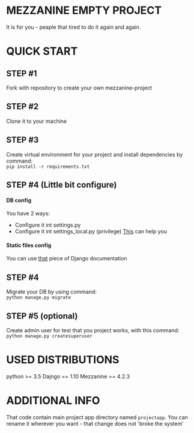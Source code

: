 # MEZZANINE EMPTY PROJECT
It is for you - peaple that tired to do it again and again.  

# QUICK START

## STEP #1
Fork with repository to create your own mezzanine-project

## STEP #2
Clone it to your machine

## STEP #3
Create virtual environment for your project and install dependencies by command:<br>
`pip install -r requirements.txt`

## STEP #4 (Little bit configure)
#### DB config
You have 2 ways:
* Configure it int settings.py
* Configure it int settings_local.py (privilege)
[This](https://docs.djangoproject.com/en/1.11/ref/settings/#databases) can help you
#### Static files config
You can use [that](https://docs.djangoproject.com/en/1.11/ref/settings/#static-files) piece of Django documentation

## STEP #4
Migrate your DB by using command:<br>
`python manage.py migrate`

## STEP #5 (optional)
Create admin user for test that you project works, with this command:<br>
`python manage.py createsuperuser`

# USED DISTRIBUTIONS
python >= 3.5
Dajngo == 1.10
Mezzanine == 4.2.3

# ADDITIONAL INFO
That code contain main project app directory named `projectapp`. You can rename
it wherever you want - that change does not 'broke the system'
